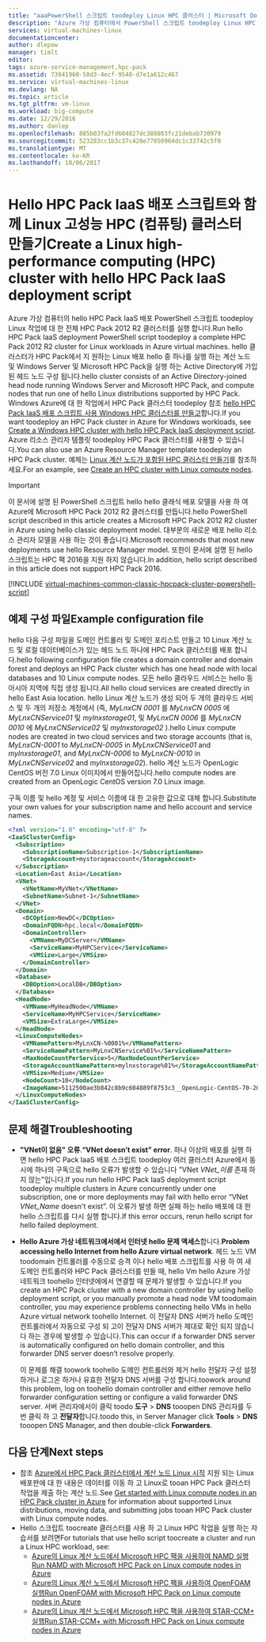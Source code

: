 ```yaml
---
title: "aaaPowerShell 스크립트 toodeploy Linux HPC 클러스터 | Microsoft Docs"
description: "Azure 가상 컴퓨터에서 PowerShell 스크립트 toodeploy Linux HPC Pack 2012 R2 클러스터를 실행 합니다."
services: virtual-machines-linux
documentationcenter: 
author: dlepow
manager: timlt
editor: 
tags: azure-service-management,hpc-pack
ms.assetid: 73041960-58d3-4ecf-9540-d7e1a612c467
ms.service: virtual-machines-linux
ms.devlang: NA
ms.topic: article
ms.tgt_pltfrm: vm-linux
ms.workload: big-compute
ms.date: 12/29/2016
ms.author: danlep
ms.openlocfilehash: 885b03fa2fd604827dc388803fc21debab730979
ms.sourcegitcommit: 523283cc1b3c37c428e77850964dc1c33742c5f0
ms.translationtype: MT
ms.contentlocale: ko-KR
ms.lasthandoff: 10/06/2017
---
```

# <a name="create-a-linux-high-performance-computing-hpc-cluster-with-hello-hpc-pack-iaas-deployment-script"></a><span data-ttu-id="bae61-103">Hello HPC Pack IaaS 배포 스크립트와 함께 Linux 고성능 HPC (컴퓨팅) 클러스터 만들기</span><span class="sxs-lookup"><span data-stu-id="bae61-103">Create a Linux high-performance computing (HPC) cluster with hello HPC Pack IaaS deployment script</span></span>
<span data-ttu-id="bae61-104">Azure 가상 컴퓨터의 hello HPC Pack IaaS 배포 PowerShell 스크립트 toodeploy Linux 작업에 대 한 전체 HPC Pack 2012 R2 클러스터를 실행 합니다.</span><span class="sxs-lookup"><span data-stu-id="bae61-104">Run hello HPC Pack IaaS deployment PowerShell script toodeploy a complete HPC Pack 2012 R2 cluster for Linux workloads in Azure virtual machines.</span></span> <span data-ttu-id="bae61-105">hello 클러스터가 HPC Pack에서 지 원하는 Linux 배포 hello 중 하나를 실행 하는 계산 노드 및 Windows Server 및 Microsoft HPC Pack을 실행 하는 Active Directory에 가입 된 헤드 노드 구성 됩니다.</span><span class="sxs-lookup"><span data-stu-id="bae61-105">hello cluster consists of an Active Directory-joined head node running Windows Server and Microsoft HPC Pack, and compute nodes that run one of hello Linux distributions supported by HPC Pack.</span></span> <span data-ttu-id="bae61-106">Windows Azure에 대 한 작업에서 HPC Pack 클러스터 toodeploy 참조 [hello HPC Pack IaaS 배포 스크립트 사용 Windows HPC 클러스터를 만들고](../../windows/classic/hpcpack-cluster-powershell-script.md?toc=%2fazure%2fvirtual-machines%2fwindows%2fclassic%2ftoc.json)합니다.</span><span class="sxs-lookup"><span data-stu-id="bae61-106">If you want toodeploy an HPC Pack cluster in Azure for Windows workloads, see [Create a Windows HPC cluster with hello HPC Pack IaaS deployment script](../../windows/classic/hpcpack-cluster-powershell-script.md?toc=%2fazure%2fvirtual-machines%2fwindows%2fclassic%2ftoc.json).</span></span> <span data-ttu-id="bae61-107">Azure 리소스 관리자 템플릿 toodeploy HPC Pack 클러스터를 사용할 수 있습니다.</span><span class="sxs-lookup"><span data-stu-id="bae61-107">You can also use an Azure Resource Manager template toodeploy an HPC Pack cluster.</span></span> <span data-ttu-id="bae61-108">예제는 [Linux 계산 노드가 포함된 HPC 클러스터 만들기](https://azure.microsoft.com/documentation/templates/create-hpc-cluster-linux-cn/)를 참조하세요.</span><span class="sxs-lookup"><span data-stu-id="bae61-108">For an example, see [Create an HPC cluster with Linux compute nodes](https://azure.microsoft.com/documentation/templates/create-hpc-cluster-linux-cn/).</span></span>

> [!IMPORTANT] 
> <span data-ttu-id="bae61-109">이 문서에 설명 된 PowerShell 스크립트 hello hello 클래식 배포 모델을 사용 하 여 Azure에 Microsoft HPC Pack 2012 R2 클러스터를 만듭니다.</span><span class="sxs-lookup"><span data-stu-id="bae61-109">hello PowerShell script described in this article creates a Microsoft HPC Pack 2012 R2 cluster in Azure using hello classic deployment model.</span></span> <span data-ttu-id="bae61-110">대부분의 새로운 배포 hello 리소스 관리자 모델을 사용 하는 것이 좋습니다.</span><span class="sxs-lookup"><span data-stu-id="bae61-110">Microsoft recommends that most new deployments use hello Resource Manager model.</span></span>
> <span data-ttu-id="bae61-111">또한이 문서에 설명 된 hello 스크립트는 HPC 팩 2016을 지원 하지 않습니다.</span><span class="sxs-lookup"><span data-stu-id="bae61-111">In addition, hello script described in this article does not support HPC Pack 2016.</span></span>

[!INCLUDE [virtual-machines-common-classic-hpcpack-cluster-powershell-script](../../../../includes/virtual-machines-common-classic-hpcpack-cluster-powershell-script.md)]

## <a name="example-configuration-file"></a><span data-ttu-id="bae61-112">예제 구성 파일</span><span class="sxs-lookup"><span data-stu-id="bae61-112">Example configuration file</span></span>
<span data-ttu-id="bae61-113">hello 다음 구성 파일을 도메인 컨트롤러 및 도메인 포리스트 만들고 10 Linux 계산 노드 및 로컬 데이터베이스가 있는 헤드 노드 하나에 HPC Pack 클러스터를 배포 합니다.</span><span class="sxs-lookup"><span data-stu-id="bae61-113">hello following configuration file creates a domain controller and domain forest and deploys an HPC Pack cluster which has one head node with local databases and 10 Linux compute nodes.</span></span> <span data-ttu-id="bae61-114">모든 hello 클라우드 서비스는 hello 동아시아 지역에 직접 생성 됩니다.</span><span class="sxs-lookup"><span data-stu-id="bae61-114">All hello cloud services are created directly in hello East Asia location.</span></span> <span data-ttu-id="bae61-115">hello Linux 계산 노드가 생성 되어 두 개의 클라우드 서비스 및 두 개의 저장소 계정에서 (즉, *MyLnxCN 0001* 를 *MyLnxCN 0005* 에 *MyLnxCNService01* 및 *mylnxstorage01*, 및 *MyLnxCN 0006* 를 *MyLnxCN 0010* 에 *MyLnxCNService02* 및 *mylnxstorage02* ).</span><span class="sxs-lookup"><span data-stu-id="bae61-115">hello Linux compute nodes are created in two cloud services and two storage accounts (that is, *MyLnxCN-0001* to *MyLnxCN-0005* in *MyLnxCNService01* and *mylnxstorage01*, and *MyLnxCN-0006* to *MyLnxCN-0010* in *MyLnxCNService02* and *mylnxstorage02*).</span></span> <span data-ttu-id="bae61-116">hello 계산 노드가 OpenLogic CentOS 버전 7.0 Linux 이미지에서 만들어집니다.</span><span class="sxs-lookup"><span data-stu-id="bae61-116">hello compute nodes are created from an OpenLogic CentOS version 7.0 Linux image.</span></span> 

<span data-ttu-id="bae61-117">구독 이름 및 hello 계정 및 서비스 이름에 대 한 고유한 값으로 대체 합니다.</span><span class="sxs-lookup"><span data-stu-id="bae61-117">Substitute your own values for your subscription name and hello account and service names.</span></span>

```Xml
<?xml version="1.0" encoding="utf-8" ?>
<IaaSClusterConfig>
  <Subscription>
    <SubscriptionName>Subscription-1</SubscriptionName>
    <StorageAccount>mystorageaccount</StorageAccount>
  </Subscription>
  <Location>East Asia</Location>  
  <VNet>
    <VNetName>MyVNet</VNetName>
    <SubnetName>Subnet-1</SubnetName>
  </VNet>
  <Domain>
    <DCOption>NewDC</DCOption>
    <DomainFQDN>hpc.local</DomainFQDN>
    <DomainController>
      <VMName>MyDCServer</VMName>
      <ServiceName>MyHPCService</ServiceName>
      <VMSize>Large</VMSize>
    </DomainController>
  </Domain>
  <Database>
    <DBOption>LocalDB</DBOption>
  </Database>
  <HeadNode>
    <VMName>MyHeadNode</VMName>
    <ServiceName>MyHPCService</ServiceName>
    <VMSize>ExtraLarge</VMSize>
  </HeadNode>
  <LinuxComputeNodes>
    <VMNamePattern>MyLnxCN-%0001%</VMNamePattern>
    <ServiceNamePattern>MyLnxCNService%01%</ServiceNamePattern>
    <MaxNodeCountPerService>5</MaxNodeCountPerService>
    <StorageAccountNamePattern>mylnxstorage%01%</StorageAccountNamePattern>
    <VMSize>Medium</VMSize>
    <NodeCount>10</NodeCount>
    <ImageName>5112500ae3b842c8b9c604889f8753c3__OpenLogic-CentOS-70-20150325 </ImageName>
  </LinuxComputeNodes>
</IaaSClusterConfig>
```
## <a name="troubleshooting"></a><span data-ttu-id="bae61-118">문제 해결</span><span class="sxs-lookup"><span data-stu-id="bae61-118">Troubleshooting</span></span>
* <span data-ttu-id="bae61-119">**"VNet이 없음" 오류**.</span><span class="sxs-lookup"><span data-stu-id="bae61-119">**“VNet doesn’t exist” error**.</span></span> <span data-ttu-id="bae61-120">하나 이상의 배포를 실행 하면 hello HPC Pack IaaS 배포 스크립트 toodeploy 여러 클러스터 Azure에서 동시에 하나의 구독으로 hello 오류가 발생할 수 있습니다 "VNet *VNet\_이름* 존재 하지 않는"입니다.</span><span class="sxs-lookup"><span data-stu-id="bae61-120">If you run hello HPC Pack IaaS deployment script toodeploy multiple clusters in Azure concurrently under one subscription, one or more deployments may fail with hello error “VNet *VNet\_Name* doesn't exist”.</span></span>
  <span data-ttu-id="bae61-121">이 오류가 발생 하면 실패 하는 hello 배포에 대 한 hello 스크립트를 다시 실행 합니다.</span><span class="sxs-lookup"><span data-stu-id="bae61-121">If this error occurs, rerun hello script for hello failed deployment.</span></span>
* <span data-ttu-id="bae61-122">**Hello Azure 가상 네트워크에서에서 인터넷 hello 문제 액세스**합니다.</span><span class="sxs-lookup"><span data-stu-id="bae61-122">**Problem accessing hello Internet from hello Azure virtual network**.</span></span> <span data-ttu-id="bae61-123">헤드 노드 VM toodomain 컨트롤러를 수동으로 승격 이나 hello 배포 스크립트를 사용 하 여 새 도메인 컨트롤러와 HPC Pack 클러스터를 만들 때, hello Vm hello Azure 가상 네트워크 toohello 인터넷에에서 연결할 때 문제가 발생할 수 있습니다.</span><span class="sxs-lookup"><span data-stu-id="bae61-123">If you create an HPC Pack cluster with a new domain controller by using hello deployment script, or you manually promote a head node VM toodomain controller, you may experience problems connecting hello VMs in hello Azure virtual network toohello Internet.</span></span> <span data-ttu-id="bae61-124">이 전달자 DNS 서버가 hello 도메인 컨트롤러에서 자동으로 구성 되 고이 전달자 DNS 서버가 제대로 확인 되지 않습니다 하는 경우에 발생할 수 있습니다.</span><span class="sxs-lookup"><span data-stu-id="bae61-124">This can occur if a forwarder DNS server is automatically configured on hello domain controller, and this forwarder DNS server doesn’t resolve properly.</span></span>
  
    <span data-ttu-id="bae61-125">이 문제를 해결 toowork toohello 도메인 컨트롤러와 제거 hello 전달자 구성 설정 하거나 로그온 하거나 유효한 전달자 DNS 서버를 구성 합니다.</span><span class="sxs-lookup"><span data-stu-id="bae61-125">toowork around this problem, log on toohello domain controller and either remove hello forwarder configuration setting or configure a valid forwarder DNS server.</span></span> <span data-ttu-id="bae61-126">서버 관리자에서이 클릭 toodo **도구** > **DNS** tooopen DNS 관리자를 두 번 클릭 하 고 **전달자**합니다.</span><span class="sxs-lookup"><span data-stu-id="bae61-126">toodo this, in Server Manager click **Tools** > **DNS** tooopen DNS Manager, and then double-click **Forwarders**.</span></span>

## <a name="next-steps"></a><span data-ttu-id="bae61-127">다음 단계</span><span class="sxs-lookup"><span data-stu-id="bae61-127">Next steps</span></span>
* <span data-ttu-id="bae61-128">참조 [Azure에서 HPC Pack 클러스터에서 계산 노드 Linux 시작](hpcpack-cluster.md) 지원 되는 Linux 배포판에 대 한 내용은 데이터를 이동 하 고 Linux로 tooan HPC Pack 클러스터 작업을 제출 하는 계산 노드.</span><span class="sxs-lookup"><span data-stu-id="bae61-128">See [Get started with Linux compute nodes in an HPC Pack cluster in Azure](hpcpack-cluster.md) for information about supported Linux distributions, moving data, and submitting jobs tooan HPC Pack cluster with Linux compute nodes.</span></span>
* <span data-ttu-id="bae61-129">Hello 스크립트 toocreate 클러스터를 사용 하 고 Linux HPC 작업을 실행 하는 자습서를 보려면</span><span class="sxs-lookup"><span data-stu-id="bae61-129">For tutorials that use hello script toocreate a cluster and run a Linux HPC workload, see:</span></span>
  * [<span data-ttu-id="bae61-130">Azure의 Linux 계산 노드에서 Microsoft HPC 팩을 사용하여 NAMD 실행</span><span class="sxs-lookup"><span data-stu-id="bae61-130">Run NAMD with Microsoft HPC Pack on Linux compute nodes in Azure</span></span>](hpcpack-cluster-namd.md)
  * [<span data-ttu-id="bae61-131">Azure의 Linux 계산 노드에서 Microsoft HPC 팩을 사용하여 OpenFOAM 실행</span><span class="sxs-lookup"><span data-stu-id="bae61-131">Run OpenFOAM with Microsoft HPC Pack on Linux compute nodes in Azure</span></span>](hpcpack-cluster-openfoam.md)
  * [<span data-ttu-id="bae61-132">Azure의 Linux 계산 노드에서 Microsoft HPC 팩을 사용하여 STAR-CCM+ 실행</span><span class="sxs-lookup"><span data-stu-id="bae61-132">Run STAR-CCM+ with Microsoft HPC Pack on Linux compute nodes in Azure</span></span>](hpcpack-cluster-starccm.md)

